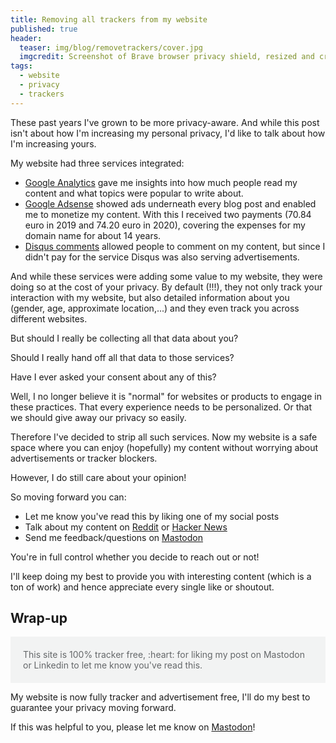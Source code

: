 ```yaml
---
title: Removing all trackers from my website
published: true
header:
  teaser: img/blog/removetrackers/cover.jpg
  imgcredit: Screenshot of Brave browser privacy shield, resized and cropped
tags:
  - website
  - privacy
  - trackers
---
```

These past years I've grown to be more privacy-aware. And while this post isn't about how I'm increasing my personal privacy, I'd like to talk about how I'm increasing yours.

My website had three services integrated:

- [Google Analytics](https://analytics.google.com/analytics/web/provision/#/provision) gave me insights into how much people read my content and what topics were popular to write about.
- [Google Adsense](https://www.google.com/adsense/start/) showed ads underneath every blog post and enabled me to monetize my content. With this I received two payments (70.84 euro in 2019 and 74.20 euro in 2020), covering the expenses for my domain name for about 14 years.
- [Disqus comments](https://disqus.com/) allowed people to comment on my content, but since I didn't pay for the service Disqus was also serving advertisements.

And while these services were adding some value to my website, they were doing so at the cost of your privacy. By default (!!!), they not only track your interaction with my website, but also detailed information about you (gender, age, approximate location,...) and they even track you across different websites.

But should I really be collecting all that data about you?

Should I really hand off all that data to those services?

Have I ever asked your consent about any of this?

Well, I no longer believe it is "normal" for websites or products to engage in these practices. That every experience needs to be personalized. Or that we should give away our privacy so easily.

Therefore I've decided to strip all such services. Now my website is a safe space where you can enjoy (hopefully) my content without worrying about advertisements or tracker blockers.

However, I do still care about your opinion!

So moving forward you can:

- Let me know you've read this by liking one of my social posts
- Talk about my content on [Reddit](https://www.reddit.com/) or [Hacker News](https://news.ycombinator.com/)
- Send me feedback/questions on [Mastodon](https://androiddev.social/@Jeroenmols)

You're in full control whether you decide to reach out or not!

I'll keep doing my best to provide you with interesting content (which is a ton of work) and hence appreciate every single like or shoutout.

## Wrap-up
<p style="color: #646769; background: #f2f3f3; padding: 20px;">This site is 100% tracker free, :heart: for liking my post on Mastodon or Linkedin to let me know you've read this.</p>

My website is now fully tracker and advertisement free, I'll do my best to guarantee your privacy moving forward.

If this was helpful to you, please let me know on [Mastodon](https://androiddev.social/@Jeroenmols)!
